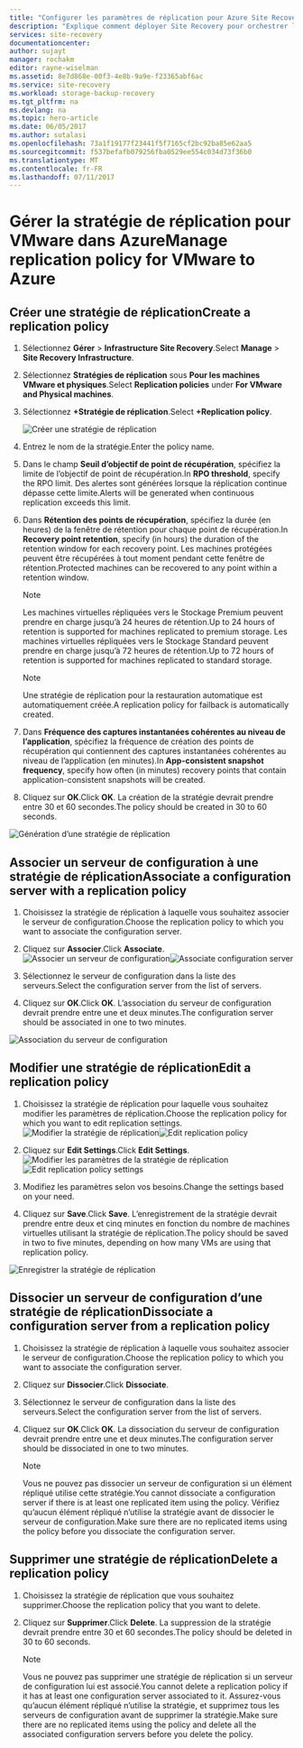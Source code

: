 ```yaml
---
title: "Configurer les paramètres de réplication pour Azure Site Recovery | Microsoft Docs"
description: "Explique comment déployer Site Recovery pour orchestrer la réplication, le basculement et la récupération de machines virtuelles Hyper-V dans des clouds VMM vers Azure."
services: site-recovery
documentationcenter: 
author: sujayt
manager: rochakm
editor: rayne-wiselman
ms.assetid: 8e7d868e-00f3-4e8b-9a9e-f23365abf6ac
ms.service: site-recovery
ms.workload: storage-backup-recovery
ms.tgt_pltfrm: na
ms.devlang: na
ms.topic: hero-article
ms.date: 06/05/2017
ms.author: sutalasi
ms.openlocfilehash: 73a1f19177f23441f5f7165cf2bc92ba85e62aa5
ms.sourcegitcommit: f537befafb079256fba0529ee554c034d73f36b0
ms.translationtype: MT
ms.contentlocale: fr-FR
ms.lasthandoff: 07/11/2017
---
```

# <a name="manage-replication-policy-for-vmware-to-azure"></a><span data-ttu-id="b64d5-103">Gérer la stratégie de réplication pour VMware dans Azure</span><span class="sxs-lookup"><span data-stu-id="b64d5-103">Manage replication policy for VMware to Azure</span></span>


## <a name="create-a-replication-policy"></a><span data-ttu-id="b64d5-104">Créer une stratégie de réplication</span><span class="sxs-lookup"><span data-stu-id="b64d5-104">Create a replication policy</span></span>

1. <span data-ttu-id="b64d5-105">Sélectionnez **Gérer** > **Infrastructure Site Recovery**.</span><span class="sxs-lookup"><span data-stu-id="b64d5-105">Select **Manage** > **Site Recovery Infrastructure**.</span></span>
2. <span data-ttu-id="b64d5-106">Sélectionnez **Stratégies de réplication** sous **Pour les machines VMware et physiques**.</span><span class="sxs-lookup"><span data-stu-id="b64d5-106">Select **Replication policies** under **For VMware and Physical machines**.</span></span>
3. <span data-ttu-id="b64d5-107">Sélectionnez **+Stratégie de réplication**.</span><span class="sxs-lookup"><span data-stu-id="b64d5-107">Select **+Replication policy**.</span></span>

    ![Créer une stratégie de réplication](./media/site-recovery-setup-replication-settings-vmware/createpolicy.png)

4. <span data-ttu-id="b64d5-109">Entrez le nom de la stratégie.</span><span class="sxs-lookup"><span data-stu-id="b64d5-109">Enter the policy name.</span></span>

5. <span data-ttu-id="b64d5-110">Dans le champ **Seuil d’objectif de point de récupération**, spécifiez la limite de l’objectif de point de récupération.</span><span class="sxs-lookup"><span data-stu-id="b64d5-110">In **RPO threshold**, specify the RPO limit.</span></span> <span data-ttu-id="b64d5-111">Des alertes sont générées lorsque la réplication continue dépasse cette limite.</span><span class="sxs-lookup"><span data-stu-id="b64d5-111">Alerts will be generated when continuous replication exceeds this limit.</span></span>
6. <span data-ttu-id="b64d5-112">Dans **Rétention des points de récupération**, spécifiez la durée (en heures) de la fenêtre de rétention pour chaque point de récupération.</span><span class="sxs-lookup"><span data-stu-id="b64d5-112">In **Recovery point retention**, specify (in hours) the duration of the retention window for each recovery point.</span></span> <span data-ttu-id="b64d5-113">Les machines protégées peuvent être récupérées à tout moment pendant cette fenêtre de rétention.</span><span class="sxs-lookup"><span data-stu-id="b64d5-113">Protected machines can be recovered to any point within a retention window.</span></span>

    > [!NOTE]
    > <span data-ttu-id="b64d5-114">Les machines virtuelles répliquées vers le Stockage Premium peuvent prendre en charge jusqu’à 24 heures de rétention.</span><span class="sxs-lookup"><span data-stu-id="b64d5-114">Up to 24 hours of retention is supported for machines replicated to premium storage.</span></span> <span data-ttu-id="b64d5-115">Les machines virtuelles répliquées vers le Stockage Standard peuvent prendre en charge jusqu’à 72 heures de rétention.</span><span class="sxs-lookup"><span data-stu-id="b64d5-115">Up to 72 hours of retention is supported for machines replicated to standard storage.</span></span>

    > [!NOTE]
    > <span data-ttu-id="b64d5-116">Une stratégie de réplication pour la restauration automatique est automatiquement créée.</span><span class="sxs-lookup"><span data-stu-id="b64d5-116">A replication policy for failback is automatically created.</span></span>

7. <span data-ttu-id="b64d5-117">Dans **Fréquence des captures instantanées cohérentes au niveau de l’application**, spécifiez la fréquence de création des points de récupération qui contiennent des captures instantanées cohérentes au niveau de l’application (en minutes).</span><span class="sxs-lookup"><span data-stu-id="b64d5-117">In **App-consistent snapshot frequency**, specify how often (in minutes) recovery points that contain application-consistent snapshots will be created.</span></span>

8. <span data-ttu-id="b64d5-118">Cliquez sur **OK**.</span><span class="sxs-lookup"><span data-stu-id="b64d5-118">Click **OK**.</span></span> <span data-ttu-id="b64d5-119">La création de la stratégie devrait prendre entre 30 et 60 secondes.</span><span class="sxs-lookup"><span data-stu-id="b64d5-119">The policy should be created in 30 to 60 seconds.</span></span>

![Génération d’une stratégie de réplication](./media/site-recovery-setup-replication-settings-vmware/Creating-Policy.png)

## <a name="associate-a-configuration-server-with-a-replication-policy"></a><span data-ttu-id="b64d5-121">Associer un serveur de configuration à une stratégie de réplication</span><span class="sxs-lookup"><span data-stu-id="b64d5-121">Associate a configuration server with a replication policy</span></span>
1. <span data-ttu-id="b64d5-122">Choisissez la stratégie de réplication à laquelle vous souhaitez associer le serveur de configuration.</span><span class="sxs-lookup"><span data-stu-id="b64d5-122">Choose the replication policy to which you want to associate the configuration server.</span></span>
2. <span data-ttu-id="b64d5-123">Cliquez sur **Associer**.</span><span class="sxs-lookup"><span data-stu-id="b64d5-123">Click **Associate**.</span></span>
<span data-ttu-id="b64d5-124">![Associer un serveur de configuration](./media/site-recovery-setup-replication-settings-vmware/Associate-CS-1.PNG)</span><span class="sxs-lookup"><span data-stu-id="b64d5-124">![Associate configuration server](./media/site-recovery-setup-replication-settings-vmware/Associate-CS-1.PNG)</span></span>

3. <span data-ttu-id="b64d5-125">Sélectionnez le serveur de configuration dans la liste des serveurs.</span><span class="sxs-lookup"><span data-stu-id="b64d5-125">Select the configuration server from the list of servers.</span></span>
4. <span data-ttu-id="b64d5-126">Cliquez sur **OK**.</span><span class="sxs-lookup"><span data-stu-id="b64d5-126">Click **OK**.</span></span> <span data-ttu-id="b64d5-127">L’association du serveur de configuration devrait prendre entre une et deux minutes.</span><span class="sxs-lookup"><span data-stu-id="b64d5-127">The configuration server should be associated in one to two minutes.</span></span>

![Association du serveur de configuration](./media/site-recovery-setup-replication-settings-vmware/Associate-CS-2.png)

## <a name="edit-a-replication-policy"></a><span data-ttu-id="b64d5-129">Modifier une stratégie de réplication</span><span class="sxs-lookup"><span data-stu-id="b64d5-129">Edit a replication policy</span></span>
1. <span data-ttu-id="b64d5-130">Choisissez la stratégie de réplication pour laquelle vous souhaitez modifier les paramètres de réplication.</span><span class="sxs-lookup"><span data-stu-id="b64d5-130">Choose the replication policy for which you want to edit replication settings.</span></span>
<span data-ttu-id="b64d5-131">![Modifier la stratégie de réplication](./media/site-recovery-setup-replication-settings-vmware/Select-Policy.png)</span><span class="sxs-lookup"><span data-stu-id="b64d5-131">![Edit replication policy](./media/site-recovery-setup-replication-settings-vmware/Select-Policy.png)</span></span>

2. <span data-ttu-id="b64d5-132">Cliquez sur **Edit Settings**.</span><span class="sxs-lookup"><span data-stu-id="b64d5-132">Click **Edit Settings**.</span></span>
<span data-ttu-id="b64d5-133">![Modifier les paramètres de la stratégie de réplication](./media/site-recovery-setup-replication-settings-vmware/Edit-Policy.png)</span><span class="sxs-lookup"><span data-stu-id="b64d5-133">![Edit replication policy settings](./media/site-recovery-setup-replication-settings-vmware/Edit-Policy.png)</span></span>

3. <span data-ttu-id="b64d5-134">Modifiez les paramètres selon vos besoins.</span><span class="sxs-lookup"><span data-stu-id="b64d5-134">Change the settings based on your need.</span></span>
4. <span data-ttu-id="b64d5-135">Cliquez sur **Save**.</span><span class="sxs-lookup"><span data-stu-id="b64d5-135">Click **Save**.</span></span> <span data-ttu-id="b64d5-136">L’enregistrement de la stratégie devrait prendre entre deux et cinq minutes en fonction du nombre de machines virtuelles utilisant la stratégie de réplication.</span><span class="sxs-lookup"><span data-stu-id="b64d5-136">The policy should be saved in two to five minutes, depending on how many VMs are using that replication policy.</span></span>

![Enregistrer la stratégie de réplication](./media/site-recovery-setup-replication-settings-vmware/Save-Policy.png)

## <a name="dissociate-a-configuration-server-from-a-replication-policy"></a><span data-ttu-id="b64d5-138">Dissocier un serveur de configuration d’une stratégie de réplication</span><span class="sxs-lookup"><span data-stu-id="b64d5-138">Dissociate a configuration server from a replication policy</span></span>
1. <span data-ttu-id="b64d5-139">Choisissez la stratégie de réplication à laquelle vous souhaitez associer le serveur de configuration.</span><span class="sxs-lookup"><span data-stu-id="b64d5-139">Choose the replication policy to which you want to associate the configuration server.</span></span>
2. <span data-ttu-id="b64d5-140">Cliquez sur **Dissocier**.</span><span class="sxs-lookup"><span data-stu-id="b64d5-140">Click **Dissociate**.</span></span>
3. <span data-ttu-id="b64d5-141">Sélectionnez le serveur de configuration dans la liste des serveurs.</span><span class="sxs-lookup"><span data-stu-id="b64d5-141">Select the configuration server from the list of servers.</span></span>
4. <span data-ttu-id="b64d5-142">Cliquez sur **OK**.</span><span class="sxs-lookup"><span data-stu-id="b64d5-142">Click **OK**.</span></span> <span data-ttu-id="b64d5-143">La dissociation du serveur de configuration devrait prendre entre une et deux minutes.</span><span class="sxs-lookup"><span data-stu-id="b64d5-143">The configuration server should be dissociated in one to two minutes.</span></span>

    > [!NOTE]
    > <span data-ttu-id="b64d5-144">Vous ne pouvez pas dissocier un serveur de configuration si un élément répliqué utilise cette stratégie.</span><span class="sxs-lookup"><span data-stu-id="b64d5-144">You cannot dissociate a configuration server if there is at least one replicated item using the policy.</span></span> <span data-ttu-id="b64d5-145">Vérifiez qu’aucun élément répliqué n’utilise la stratégie avant de dissocier le serveur de configuration.</span><span class="sxs-lookup"><span data-stu-id="b64d5-145">Make sure there are no replicated items using the policy before you dissociate the configuration server.</span></span>

## <a name="delete-a-replication-policy"></a><span data-ttu-id="b64d5-146">Supprimer une stratégie de réplication</span><span class="sxs-lookup"><span data-stu-id="b64d5-146">Delete a replication policy</span></span>

1. <span data-ttu-id="b64d5-147">Choisissez la stratégie de réplication que vous souhaitez supprimer.</span><span class="sxs-lookup"><span data-stu-id="b64d5-147">Choose the replication policy that you want to delete.</span></span>
2. <span data-ttu-id="b64d5-148">Cliquez sur **Supprimer**.</span><span class="sxs-lookup"><span data-stu-id="b64d5-148">Click **Delete**.</span></span> <span data-ttu-id="b64d5-149">La suppression de la stratégie devrait prendre entre 30 et 60 secondes.</span><span class="sxs-lookup"><span data-stu-id="b64d5-149">The policy should be deleted in 30 to 60 seconds.</span></span>

    > [!NOTE]
    > <span data-ttu-id="b64d5-150">Vous ne pouvez pas supprimer une stratégie de réplication si un serveur de configuration lui est associé.</span><span class="sxs-lookup"><span data-stu-id="b64d5-150">You cannot delete a replication policy if it has at least one configuration server associated to it.</span></span> <span data-ttu-id="b64d5-151">Assurez-vous qu’aucun élément répliqué n’utilise la stratégie, et supprimez tous les serveurs de configuration avant de supprimer la stratégie.</span><span class="sxs-lookup"><span data-stu-id="b64d5-151">Make sure there are no replicated items using the policy and delete all the associated configuration servers before you delete the policy.</span></span>
